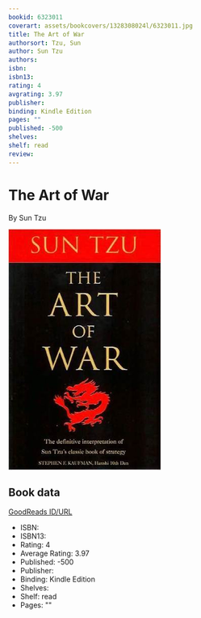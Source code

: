 ```yaml
---
bookid: 6323011
coverart: assets/bookcovers/1328308024l/6323011.jpg
title: The Art of War
authorsort: Tzu, Sun
author: Sun Tzu
authors: 
isbn: 
isbn13: 
rating: 4
avgrating: 3.97
publisher: 
binding: Kindle Edition
pages: ""
published: -500
shelves: 
shelf: read
review: 
---
```


# The Art of War

By Sun Tzu

![](../../assets/bookcovers/1328308024l/6323011.jpg)

## Book data

[GoodReads ID/URL](https://www.goodreads.com/book/show/6323011)

- ISBN: 
- ISBN13: 
- Rating: 4
- Average Rating: 3.97
- Published: -500
- Publisher: 
- Binding: Kindle Edition
- Shelves: 
- Shelf: read
- Pages: ""

